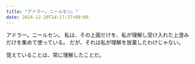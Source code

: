 ```yaml
---
title: "アドラー。ニールセン。"
date: 2024-12-20T14:17:37+09:00
---
```

アドラー。ニールセン。
私は、その上面だけを、私が理解し受け入れた上澄みだけを集めて使っている。
だが、それは私が理解を放棄したわけじゃない。

覚えていることは、常に理解したことだ。
